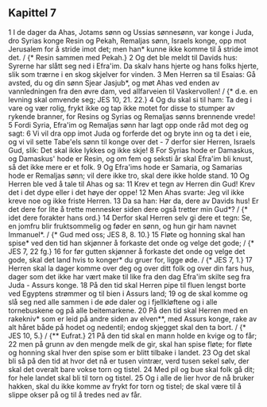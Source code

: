 ## Kapittel 7

1 I de dager da Ahas, Jotams sønn og Ussias sønnesønn, var konge i Juda, dro Syrias konge Resin og Pekah, Remaljas sønn, Israels konge, opp mot Jerusalem for å stride imot det; men han* kunne ikke komme til å stride imot det. / {* Resin sammen med Pekah.}
2 Og det ble meldt til Davids hus: Syrerne har slått seg ned i Efra'im. Da skalv hans hjerte og hans folks hjerte, slik som trærne i en skog skjelver for vinden.
3 Men Herren sa til Esaias: Gå avsted, du og din sønn Sjear Jasjub*, og møt Ahas ved enden av vannledningen fra den øvre dam, ved allfarveien til Vaskervollen! / {* d.e. en levning skal omvende seg; JES 10, 21. 22.}
4 Og du skal si til ham: Ta deg i vare og vær rolig, frykt ikke og tap ikke motet for disse to stumper av rykende branner, for Resins og Syrias og Remaljas sønns brennende vrede!
5 Fordi Syria, Efra'im og Remaljas sønn har lagt opp onde råd mot deg og sagt:
6 Vi vil dra opp imot Juda og forferde det og bryte inn og ta det i eie, og vi vil sette Tabe'els sønn til konge over det -
7 derfor sier Herren, Israels Gud, slik: Det skal ikke lykkes og ikke skje!
8 For Syrias hode er Damaskus, og Damaskus' hode er Resin, og om fem og seksti år skal Efra'im bli knust, så det ikke mere er et folk.
9 Og Efra'ims hode er Samaria, og Samarias hode er Remaljas sønn; vil dere ikke tro, skal dere ikke holde stand.
10 Og Herren ble ved å tale til Ahas og sa:
11 Krev et tegn av Herren din Gud! Krev det i det dype eller i det høye der oppe!
12 Men Ahas svarte: Jeg vil ikke kreve noe og ikke friste Herren.
13 Da sa han: Hør da, dere av Davids hus! Er det dere for lite å trette mennesker siden dere også tretter min Gud*? / {* idet dere forakter hans ord.}
14 Derfor skal Herren selv gi dere et tegn: Se, en jomfru blir fruktsommelig og føder en sønn, og hun gir ham navnet Immanuel*. / {* Gud med oss; JES 8, 8. 10.}
15 Fløte og honning skal han spise* ved den tid han skjønner å forkaste det onde og velge det gode; / {* JES 7, 22 fg.}
16 for før gutten skjønner å forkaste det onde og velge det gode, skal det land hvis to konger* du gruer for, ligge øde. / {* JES 7, 1.}
17 Herren skal la dager komme over deg og over ditt folk og over din fars hus, dager som det ikke har vært make til like fra den dag Efra'im skilte seg fra Juda - Assurs konge.
18 På den tid skal Herren pipe til fluen lengst borte ved Egyptens strømmer og til bien i Assurs land;
19 og de skal komme og slå seg ned alle sammen i de øde daler og i fjellkløftene og i alle tornebuskene og på alle beitemarkene.
20 På den tid skal Herren med en rakekniv* som er leid på andre siden av elven**, med Assurs konge, rake av alt håret både på hodet og nedentil; endog skjegget skal den ta bort. / {* JES 10, 5.} / {** Eufrat.}
21 På den tid skal en mann holde en kvige og to får;
22 men på grunn av den mengde melk de gir, skal han spise fløte; for fløte og honning skal hver den spise som er blitt tilbake i landet.
23 Og det skal bli så på den tid at hvor det nå er tusen vintrær, verd tusen sekel sølv, der skal det overalt bare vokse torn og tistel.
24 Med pil og bue skal folk gå dit; for hele landet skal bli til torn og tistel.
25 Og i alle de lier hvor de nå bruker hakken, skal du ikke komme av frykt for torn og tistel; de skal være til å slippe okser på og til å tredes ned av får.
